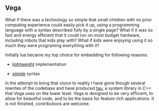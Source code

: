 ## Vega

What if there was a technology so simple that small children with no prior computing experience could easily pick it up, using a programming language with a syntax described fully by a single page? What if it was so fast and energy efficient that it could run on most budget hardware, including robots that kids play with? What if kids were enjoying using it so much they were programing everything with it?

Initially lua became my top choice for embedding for following reasons:

- [lightweight](https://www.lua.org/about.html) implementation   

- [simple](http://tylerneylon.com/a/learn-lua/) syntax 
 



In the attempt to bring that vision to reality I have gone though several rewrites of the codebase  and have produced [tau](https://github.com/sarquaz/tau), a system library in C++ that Vega uses on the lower level.  Vega is designed to be very efficient, to allow for beautiful code, and to be the basis for feature rich applications. It is not finished, contributions are welcome. 


